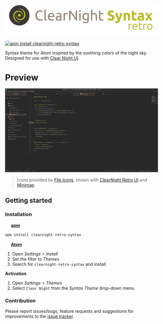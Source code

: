 <p align="center"><img src="https://raw.githubusercontent.com/ClearNight/clearnight-retro-syntax/master/assets/img/clearnight-retro-syntax-title.png" alt="Clear Night Syntax" /></p>

[![apm install clearnight-retro-syntax](https://apm-badges.herokuapp.com/apm/clearnight-retro-syntax.svg?theme=one-dark)](https://atom.io/packages/clearnight-retro-syntax)

Syntax theme for Atom inspired by the soothing colors of the night sky. Designed for use with [Clear Night UI](https://atom.io/packages/clear-night-ui).

# Preview

<p align="center"><img src="https://raw.githubusercontent.com/ClearNight/clearnight-retro-syntax/master/assets/img/preview.png" alt="Preview image" /></p>

> Icons provided by [File Icons](https://atom.io/packages/file-icons), shown with [ClearNight Retro UI](https://atom.io/packages/clearnight-retro-ui) and [Minimap](https://atom.io/packages/minimap)

## Getting started
### Installation
**<img src="https://atom.io/favicon.ico" alt="" width=16 height=16 /> [apm](https://github.com/atom/apm)**  
```shell
apm install clearnight-retro-syntax
```

**<img src="https://atom.io/favicon.ico" alt="" width=16 height=16 /> [Atom](https://atom.io)**  
  1. Open *Settings > Install*
  2. Set the filter to *Themes*
  3. Search for `clearnight-retro-syntax` and install

**Activation**
  1. Open *Settings > Themes*
  2. Select `Clear Night` from the *Syntax Theme* drop-down menu

### Contribution
Please report issues/bugs, feature requests and suggestions for improvements to the [issue tracker](https://github.com/ClearNight/clearnight-retro-syntax/issues).
